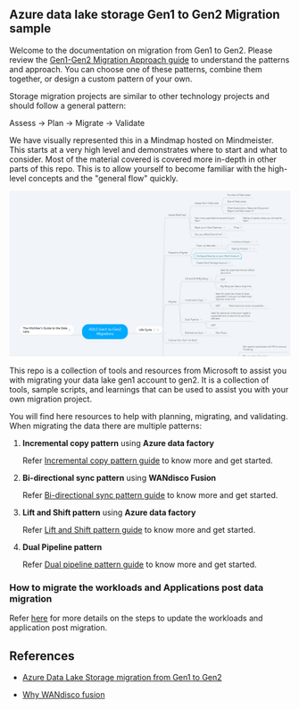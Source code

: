 ## Azure data lake storage Gen1 to Gen2 Migration sample

Welcome to the documentation on migration from Gen1 to Gen2. Please review the [Gen1-Gen2 Migration Approach guide](https://docs.microsoft.com/en-us/azure/storage/blobs/data-lake-storage-migrate-gen1-to-gen2) to understand the patterns and approach. You can choose one of these patterns, combine them together, or design a custom pattern of your own.

Storage migration projects are similar to other technology projects and should follow a general pattern:

Assess -> Plan -> Migrate -> Validate

We have visually represented this in a Mindmap hosted on Mindmeister. This starts at a very high level and demonstrates where to start and what to consider. Most of the material covered is covered more in-depth in other parts of this repo. This is to allow yourself to become familiar with the high-level concepts and the "general flow" quickly.

[![MindtreeMap](/images/MindmapImage.jpg)](https://mm.tt/1857393315?t=a4ffTlBIX6)

This repo is a collection of tools and resources from Microsoft to assist you with migrating your data lake gen1 account to gen2. It is a collection of tools, sample scripts, and learnings that can be used to assist you with your own migration project. 

You will find here resources to help with planning, migrating, and validating. When migrating the data there are multiple patterns:

1. **Incremental copy pattern** using **Azure data factory**

   Refer [Incremental copy pattern guide](https://github.com/rukmani-msft/adlsgen1togen2migrationsamples/blob/master/src/Incremental/README.md) to know more and get started.

2. **Bi-directional sync pattern** using **WANdisco Fusion**

   Refer [Bi-directional sync pattern guide](https://github.com/rukmani-msft/adlsgen1togen2migrationsamples/blob/master/src/Bi-directional/README.md) to know more and get started.
   
3. **Lift and Shift pattern** using **Azure data factory**

   Refer [Lift and Shift pattern guide](https://github.com/rukmani-msft/adlsgen1togen2migrationsamples/blob/master/src/Lift%20and%20Shift/README.md) to know more and get started.
   
4. **Dual Pipeline pattern** 

   Refer [Dual pipeline pattern guide](https://github.com/rukmani-msft/adlsgen1togen2migrationsamples/blob/master/src/Dual%20pipeline/README.md) to know more and get started.

### How to migrate the workloads and Applications post data migration

   Refer [here](https://github.com/rukmani-msft/adlsgen1togen2migrationsamples/tree/master/src/Application%20Update) for more details on the steps to update the workloads and application post migration.
   
## References

* [Azure Data Lake Storage migration from Gen1 to Gen2 ](https://docs.microsoft.com/en-us/azure/storage/blobs/data-lake-storage-migrate-gen1-to-gen2)

* [Why WANdisco fusion](https://docs.wandisco.com/bigdata/wdfusion/adls/)

